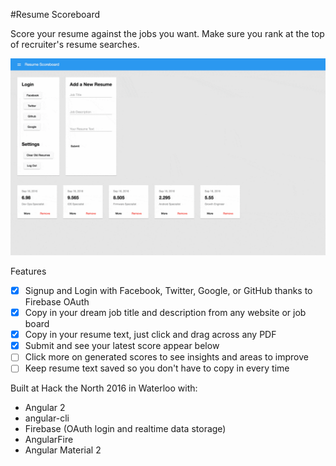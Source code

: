 #Resume Scoreboard

Score your resume against the jobs you want. Make sure you rank at the top of recruiter's resume searches.

![Resume Scoreboard v0.0 Alpha HTN-Demo](resume-scoreboard-htn-demo.gif)

Features

- [x] Signup and Login with Facebook, Twitter, Google, or GitHub thanks to Firebase OAuth
- [x] Copy in your dream job title and description from any website or job board
- [x] Copy in your resume text, just click and drag across any PDF
- [x] Submit and see your latest score appear below
- [ ] Click more on generated scores to see insights and areas to improve
- [ ] Keep resume text saved so you don't have to copy in every time

Built at Hack the North 2016 in Waterloo with:
- Angular 2
- angular-cli
- Firebase (OAuth login and realtime data storage)
- AngularFire
- Angular Material 2


<!-- # ResumeScoreboard

This project was generated with [angular-cli](https://github.com/angular/angular-cli) version 1.0.0-beta.14.

## Development server
Run `ng serve` for a dev server. Navigate to `http://localhost:4200/`. The app will automatically reload if you change any of the source files.

## Code scaffolding

Run `ng generate component component-name` to generate a new component. You can also use `ng generate directive/pipe/service/class`.

## Build

Run `ng build` to build the project. The build artifacts will be stored in the `dist/` directory. Use the `-prod` flag for a production build.

## Running unit tests

Run `ng test` to execute the unit tests via [Karma](https://karma-runner.github.io).

## Running end-to-end tests

Run `ng e2e` to execute the end-to-end tests via [Protractor](http://www.protractortest.org/).
Before running the tests make sure you are serving the app via `ng serve`.

## Deploying to Github Pages

Run `ng github-pages:deploy` to deploy to Github Pages.

## Further help

To get more help on the `angular-cli` use `ng --help` or go check out the [Angular-CLI README](https://github.com/angular/angular-cli/blob/master/README.md). -->
